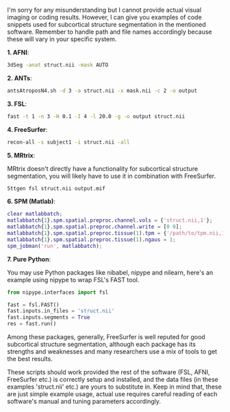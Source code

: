 I'm sorry for any misunderstanding but I cannot provide actual visual imaging or coding results. However, I can give you examples of code snippets used for subcortical structure segmentation in the mentioned software. Remember to handle path and file names accordingly because these will vary in your specific system.

**1. AFNI**:

```bash
3dSeg -anat struct.nii -mask AUTO
```

**2. ANTs**:

```bash
antsAtroposN4.sh -d 3 -a struct.nii -x mask.nii -c 2 -o output
```

**3. FSL**:

```bash
fast -t 1 -n 3 -H 0.1 -I 4 -l 20.0 -g -o output struct.nii
```

**4. FreeSurfer**:

```bash
recon-all -s subject1 -i struct.nii -all
```

**5. MRtrix**:

MRtrix doesn't directly have a functionality for subcortical structure segmentation, you will likely have to use it in combination with FreeSurfer.

```bash
5ttgen fsl struct.nii output.mif
```

**6. SPM (Matlab)**:

```matlab
clear matlabbatch;
matlabbatch{1}.spm.spatial.preproc.channel.vols = {'struct.nii,1'};
matlabbatch{1}.spm.spatial.preproc.channel.write = [0 0];
matlabbatch{1}.spm.spatial.preproc.tissue(1).tpm = {'/path/to/tpm.nii,1'};
matlabbatch{1}.spm.spatial.preproc.tissue(1).ngaus = 1;
spm_jobman('run', matlabbatch);
```

**7. Pure Python**:

You may use Python packages like nibabel, nipype and nilearn, here's an example using nipype to wrap FSL's FAST tool.

```python
from nipype.interfaces import fsl

fast = fsl.FAST()
fast.inputs.in_files = 'struct.nii'
fast.inputs.segments = True
res = fast.run()
```

Among these packages, generally, FreeSurfer is well reputed for good subcortical structure segmentation, although each package has its strengths and weaknesses and many researchers use a mix of tools to get the best results.
  
These scripts should work provided the rest of the software (FSL, AFNI, FreeSurfer etc.) is correctly setup and installed, and the data files (in these examples 'struct.nii' etc.) are yours to substitute in. Keep in mind that, these are just simple example usage, actual use requires careful reading of each software's manual and tuning parameters accordingly.